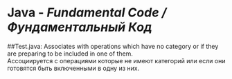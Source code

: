 # Java - *Fundamental Code / Фундаментальный Код*
##Test.java:
Associates with operations which have no category or if they are preparing to be included in one of them.<br>
Ассоциируется с операциями которые не имеют категорий или если они готовятся быть включенными в одну из них.<br><br>
